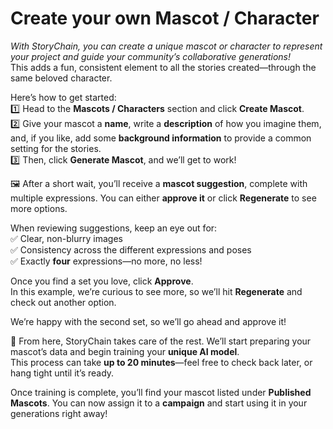 # Create your own Mascot / Character

_With StoryChain, you can create a unique mascot or character to represent your project and guide your community’s collaborative generations!_\
This adds a fun, consistent element to all the stories created—through the same beloved character.

Here’s how to get started:\
1️⃣ Head to the **Mascots / Characters** section and click **Create Mascot**.\
2️⃣ Give your mascot a **name**, write a **description** of how you imagine them, and, if you like, add some **background information** to provide a common setting for the stories.\
3️⃣ Then, click **Generate Mascot**, and we’ll get to work!

🖼️ After a short wait, you’ll receive a **mascot suggestion**, complete with multiple expressions. You can either **approve it** or click **Regenerate** to see more options.

When reviewing suggestions, keep an eye out for:\
✅ Clear, non-blurry images\
✅ Consistency across the different expressions and poses\
✅ Exactly **four** expressions—no more, no less!

Once you find a set you love, click **Approve**.\
In this example, we’re curious to see more, so we’ll hit **Regenerate** and check out another option.

We’re happy with the second set, so we’ll go ahead and approve it!

🎉 From here, StoryChain takes care of the rest. We’ll start preparing your mascot’s data and begin training your **unique AI model**.\
This process can take **up to 20 minutes**—feel free to check back later, or hang tight until it’s ready.

Once training is complete, you’ll find your mascot listed under **Published Mascots**. You can now assign it to a **campaign** and start using it in your generations right away!
